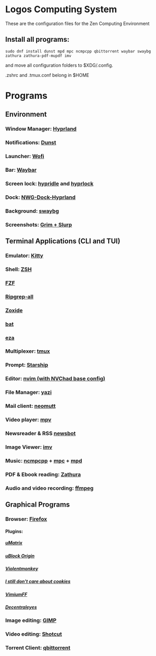 # Logos Computing System

These are the configuration files for the Zen Computing Environment

## Install all programs:
```
sudo dnf install dunst mpd mpc ncmpcpp qbittorrent waybar swaybg zathura zathura-pdf-mupdf imv
```

and move all configuration folders to $XDG/.config.

.zshrc and .tmux.conf belong in $HOME

# Programs
## Environment
### Window Manager: [Hyprland](https://hyprland.org/) 
### Notifications: [Dunst](https://github.com/dunst-project/dunst) 
### Launcher: [Wofi](https://hg.sr.ht/~scoopta/wofi) 
### Bar: [Waybar](https://github.com/Alexays/Waybar) 
### Screen lock: [hypridle](https://github.com/hyprwm/hypridle) and [hyprlock](https://github.com/hyprwm/hyprlock)
### Dock: [NWG-Dock-Hyprland](https://github.com/nwg-piotr/nwg-dock-hyprland) 
### Background: [swaybg](https://github.com/swaywm/swaybg) 
### Screenshots: [Grim + Slurp](https://github.com/emersion/grim) 

## Terminal Applications (CLI and TUI)
### Emulator: [Kitty](https://sw.kovidgoyal.net/kitty/) 
### Shell: [ZSH](https://github.com/tmux/tmux/wiki) 
### [FZF](https://github.com/junegunn/fzf) 
### [Ripgrep-all](https://github.com/phiresky/ripgrep-all) 
### [Zoxide](https://github.com/ajeetdsouza/zoxide) 
### [bat](https://github.com/sharkdp/bat) 
### [eza](https://github.com/eza-community/eza) 
### Multiplexer: [tmux](https://github.com/tmux/tmux/wiki) 
### Prompt: [Starship](https://starship.rs/) 
### Editor: [nvim (with NVChad base config)](https://neovim.io/) 
### File Manager: [yazi](https://github.com/sxyazi/yazi) 
### Mail client: [neomutt](https://neomutt.org/) 
### Video player: [mpv](https://mpv.io/) 
### Newsreader & RSS [newsbot](https://newsboat.org/index.html) 
### Image Viewer: [imv](https://sr.ht/~exec64/imv/) 
### Music: [ncmpcpp](https://github.com/ncmpcpp/ncmpcpp) + [mpc](https://www.musicpd.org/clients/mpc/) + [mpd](https://www.musicpd.org/) 
### PDF & Ebook reading: [Zathura](https://pwmt.org/projects/zathura/) 
### Audio and video recording: [ffmpeg](https://www.ffmpeg.org/)

## Graphical Programs
### Browser: [Firefox](url) 
#### Plugins:
##### [uMatrix](https://addons.mozilla.org/en-CA/firefox/addon/umatrix/)
##### [uBlock Origin](https://addons.mozilla.org/en-CA/firefox/addon/ublock-origin/)
##### [Violentmonkey](https://addons.mozilla.org/en-CA/firefox/addon/violentmonkey/)
##### [I still don't care about cookies](https://addons.mozilla.org/en-CA/firefox/addon/istilldontcareaboutcookies/)
##### [VimiumFF](https://addons.mozilla.org/en-US/firefox/addon/vimium-ff/)
##### [Decentraleyes](https://addons.mozilla.org/en-CA/firefox/addon/decentraleyes/)

### Image editing: [GIMP](https://www.gimp.org/) 
### Video editing: [Shotcut](https://www.shotcut.org/) 
### Torrent Client: [qbittorrent](https://www.qbittorrent.org/) 

